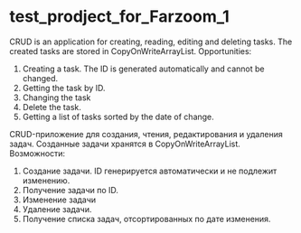 # test_prodject_for_Farzoom_1
CRUD is an application for creating, reading, editing and deleting tasks.
The created tasks are stored in CopyOnWriteArrayList.
Opportunities:
1. Creating a task. The ID is generated automatically and cannot be changed.
2. Getting the task by ID.
3. Changing the task
4. Delete the task.
5. Getting a list of tasks sorted by the date of change.

CRUD-приложение для создания, чтения, редактирования и удаления задач. 
Созданные задачи хранятся в CopyOnWriteArrayList.
Возможности:
1. Создание задачи. ID генерируется автоматически и не подлежит изменению.
2. Получение задачи по ID.
3. Изменение задачи
4. Удаление задачи.
5. Получение списка задач, отсортированных по дате изменения.
